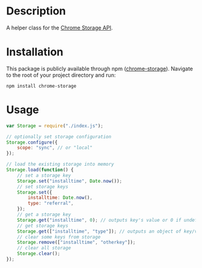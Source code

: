 # Description
A helper class for the [Chrome Storage API](https://developer.chrome.com/extensions/storage).

# Installation
This package is publicly available through npm ([chrome-storage](http://npmjs.com/chrome-storage)).
Navigate to the root of your project directory and run:
```node
npm install chrome-storage
```

# Usage
```javascript
var Storage = require("./index.js");

// optionally set storage configuration
Storage.configure({
    scope: "sync", // or "local"
});

// load the existing storage into memory
Storage.load(function() {
    // set a storage key
    Storage.set("installtime", Date.now());
    // set storage keys
    Storage.set({
        installtime: Date.now(),
        type: "referral",
    });
    // get a storage key
    Storage.get("installtime", 0); // outputs key's value or 0 if undefined
    // get storage keys
    Storage.get(["installtime", "type"]); // outputs an object of key/values
    // clear some keys from storage
    Storage.remove(["installtime", "otherkey"]);
    // clear all storage
    Storage.clear();
});
```
